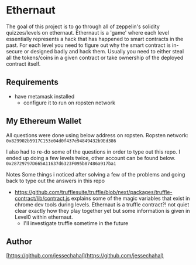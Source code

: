 
# Ethernaut
The goal of this project is to go through all of zeppelin's solidity quizzes/levels on ethernaut. Ethernaut is a 'game' where each level essentially represents a hack that has happened to smart contracts in the past. For each level you need to figure out why the smart contract is in-secure or designed badly and hack them. Usually you need to either steal all the tokens/coins in a given contract or take ownership of the deployed contract itself. 

## Requirements
- have metamask installed
  - configure it to run on ropsten network



## My Ethereum Wallet
All questions were done using below address on ropsten.
Ropsten network: ```0x829902b5917C153e04d0f437e94849432b9Ed386```

I also had to re-do some of the questions in order to type out this repo. I ended up doing a few levels twice, other account can be found below. 
```0x28729797D665A11637d6323F095b87486a917ba1```

Notes
Some things i noticed after solving a few of the problems and going back to type out the answers in this repo
- https://github.com/trufflesuite/truffle/blob/next/packages/truffle-contract/lib/contract.js explains some of the magic variables that exist in chrome dev tools during levels. Ethernaut is a truffle contract?! not quiet clear exactly how they play together yet but some information is given in Level0 within ethernaut.
  - I'll investigate truffle sometime in the future

## Author
[https://github.com/jessechahal](https://github.com/jessechahal)

